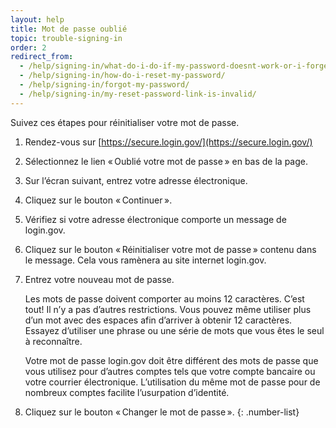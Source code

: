 ```yaml
---
layout: help
title: Mot de passe oublié
topic: trouble-signing-in
order: 2
redirect_from:
  - /help/signing-in/what-do-i-do-if-my-password-doesnt-work-or-i-forget-it/
  - /help/signing-in/how-do-i-reset-my-password/
  - /help/signing-in/forgot-my-password/
  - /help/signing-in/my-reset-password-link-is-invalid/
---
```


Suivez ces étapes pour réinitialiser votre mot de passe.

1. Rendez-vous sur [https://secure.login.gov/](https://secure.login.gov/)
1. Sélectionnez le lien « Oublié votre mot de passe » en bas de la page.
1. Sur l’écran suivant, entrez votre adresse électronique.
1. Cliquez sur le bouton « Continuer ».
1. Vérifiez si votre adresse électronique comporte un message de login.gov.
1. Cliquez sur le bouton « Réinitialiser votre mot de passe » contenu dans le message. Cela vous ramènera au site internet login.gov.
1. Entrez votre nouveau mot de passe.

    Les mots de passe doivent comporter au moins 12 caractères. C’est tout! Il n’y a pas d’autres restrictions. Vous pouvez même utiliser plus d’un mot avec des espaces afin d’arriver à obtenir 12 caractères. Essayez d’utiliser une phrase ou une série de mots que vous êtes le seul à reconnaître.

    Votre mot de passe login.gov doit être différent des mots de passe que vous utilisez pour d’autres comptes tels que votre compte bancaire ou votre courrier électronique. L’utilisation du même mot de passe pour de nombreux comptes facilite l’usurpation d’identité.
1. Cliquez sur le bouton « Changer le mot de passe ».
{: .number-list}

